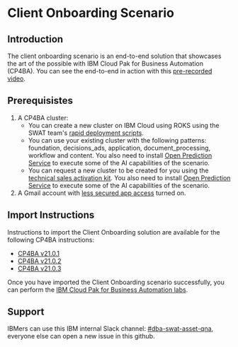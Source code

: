 # Client Onboarding Scenario

## Introduction

The client onboarding scenario is an end-to-end solution that showcases the art of the possible with IBM Cloud Pak for Business Automation (CP4BA). You can see the end-to-end in action with this [pre-recorded video](http://ibm.biz/cp4ba-overview-video).

## Prerequisistes

1. A CP4BA cluster:
   - You can create a new cluster on IBM Cloud using ROKS using the SWAT team's [rapid deployment scripts](https://github.com/IBM/cp4ba-rapid-deployment).
   - You can use your existing cluster with the following patterns: foundation, decisions_ads, application, document_processing, workflow and content. You also need to install [Open Prediction Service](https://github.com/IBM/open-prediction-service-hub/tree/main/ops-implementations/ads-ml-service) to execute some of the AI capabilities of the scenario.
   - You can request a new cluster to be created for you using the [technical sales activation kit](https://techzone.ibm.com/collection/cloud-pak-for-automation-activation-kit). You also need to install [Open Prediction Service](https://github.com/IBM/open-prediction-service-hub/tree/main/ops-implementations/ads-ml-service) to execute some of the AI capabilities of the scenario.
2. A Gmail account with [less secured app access](https://support.google.com/accounts/answer/6010255?hl=en) turned on.

## Import Instructions

Instructions to import the Client Onboarding solution are available for the following CP4BA instructions:

- [CP4BA v21.0.1](/21.0.1)
- [CP4BA v21.0.2](/21.0.2)
- [CP4BA v21.0.3](/21.0.3)

Once you have imported the Client Onboarding scenario successfully, you can perform the [IBM Cloud Pak for Business Automation labs](https://github.com/IBM/cp4ba-labs).

## Support

IBMers can use this IBM internal Slack channel: [#dba-swat-asset-qna](**https://ibm-cloud.slack.com/archives/C026TD1SGCA**), everyone else can open a new issue in this github. 



